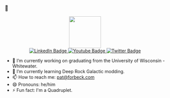 ### 👋
<div id="header" align="center">
  <img src="https://media.giphy.com/media/Cg41tz5aEc7vCio8Zn/giphy.gif" width="100"/>
  <div id="badges">
  <a href="https://www.linkedin.com/in/pat-forbeck-a6901315a/">
    <img src="https://img.shields.io/badge/LinkedIn-blue?style=for-the-badge&logo=linkedin&logoColor=white" alt="LinkedIn Badge"/>
  </a>
  <a href="https://www.youtube.com/@EZPickens">
    <img src="https://img.shields.io/badge/YouTube-red?style=for-the-badge&logo=youtube&logoColor=white" alt="Youtube Badge"/>
  </a>
  <a href="https://twitter.com/EZPickenstf">
    <img src="https://img.shields.io/badge/Twitter-blue?style=for-the-badge&logo=twitter&logoColor=white" alt="Twitter Badge"/>
  </a>
</div>
</div>

- 🔭 I’m currently working on graduating from the University of Wisconsin - Whitewater.
- 🌱 I’m currently learning Deep Rock Galactic modding.
- 📫 How to reach me: pat@forbeck.com
- 😄 Pronouns: he/him
- ⚡ Fun fact: I'm a Quadruplet.

<!--
**pforbeck/pforbeck** is a ✨ _special_ ✨ repository because its `README.md` (this file) appears on your GitHub profile.

Here are some ideas to get you started:

- 🔭 I’m currently working on ...
- 🌱 I’m currently learning ...
- 👯 I’m looking to collaborate on ...
- 🤔 I’m looking for help with ...
- 💬 Ask me about ...
- 📫 How to reach me: ...
- 😄 Pronouns: ...
- ⚡ Fun fact: ...
-->
